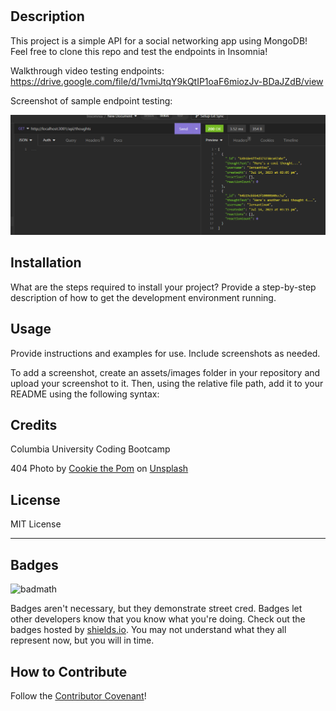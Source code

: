 # <Social-Network-Api>

## Description

This project is a simple API for a social networking app using MongoDB! Feel free to clone this repo and test the endpoints in Insomnia!

Walkthrough video testing endpoints: 
https://drive.google.com/file/d/1vmiJtqY9kQtIP1oaF6miozJv-BDaJZdB/view

Screenshot of sample endpoint testing: 

![alt text](assets/thoughtsendpscreen.png)

## Installation

What are the steps required to install your project? Provide a step-by-step description of how to get the development environment running.

## Usage

Provide instructions and examples for use. Include screenshots as needed.

To add a screenshot, create an assets/images folder in your repository and upload your screenshot to it. Then, using the relative file path, add it to your README using the following syntax:



## Credits

Columbia University Coding Bootcamp

404 Photo by <a href="https://unsplash.com/fr/@cookiethepom?utm_source=unsplash&utm_medium=referral&utm_content=creditCopyText">Cookie the Pom</a> on <a href="https://unsplash.com/photos/gySMaocSdqs?utm_source=unsplash&utm_medium=referral&utm_content=creditCopyText">Unsplash</a>

## License

MIT License

---

## Badges

![badmath](https://img.shields.io/github/languages/top/nielsenjared/badmath)

Badges aren't necessary, but they demonstrate street cred. Badges let other developers know that you know what you're doing. Check out the badges hosted by [shields.io](https://shields.io/). You may not understand what they all represent now, but you will in time.

## How to Contribute

Follow the [Contributor Covenant](https://www.contributor-covenant.org/)!
